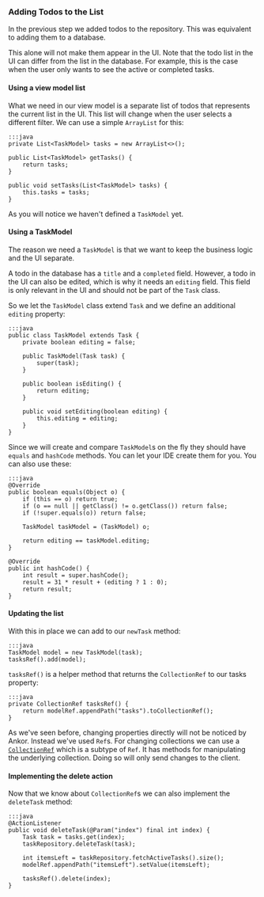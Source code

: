 ### Adding Todos to the List

In the previous step we added todos to the repository.
This was equivalent to adding them to a database.

This alone will not make them appear in the UI.
Note that the todo list in the UI can differ from the list in the database.
For example, this is the case when the user only wants to see the active or completed tasks.

#### Using a view model list

What we need in our view model is a separate list of todos that represents the current list in the UI.
This list will change when the user selects a different filter.
We can use a simple `ArrayList` for this:

    :::java
    private List<TaskModel> tasks = new ArrayList<>();

    public List<TaskModel> getTasks() {
        return tasks;
    }

    public void setTasks(List<TaskModel> tasks) {
        this.tasks = tasks;
    }


As you will notice we haven't defined a `TaskModel` yet.

#### Using a TaskModel

The reason we need a `TaskModel` is that we want to keep the business logic and the UI separate.

A todo in the database has a `title` and a `completed` field.
However, a todo in the UI can also be edited, which is why it needs an `editing` field.
This field is only relevant in the UI and should not be part of the `Task` class.

So we let the `TaskModel` class extend `Task` and we define an additional `editing` property:

    :::java
    public class TaskModel extends Task {
        private boolean editing = false;

        public TaskModel(Task task) {
            super(task);
        }

        public boolean isEditing() {
            return editing;
        }

        public void setEditing(boolean editing) {
            this.editing = editing;
        }
    }

Since we will create and compare `TaskModel`s on the fly they should have `equals` and `hashCode` methods.
You can let your IDE create them for you. You can also use these:

    :::java
    @Override
    public boolean equals(Object o) {
        if (this == o) return true;
        if (o == null || getClass() != o.getClass()) return false;
        if (!super.equals(o)) return false;

        TaskModel taskModel = (TaskModel) o;

        return editing == taskModel.editing;
    }

    @Override
    public int hashCode() {
        int result = super.hashCode();
        result = 31 * result + (editing ? 1 : 0);
        return result;
    }

#### Updating the list

With this in place we can add to our `newTask` method:

    :::java
    TaskModel model = new TaskModel(task);
    tasksRef().add(model);
    
`tasksRef()` is a helper method that returns the `CollectionRef` to our tasks property:

    :::java
    private CollectionRef tasksRef() {
        return modelRef.appendPath("tasks").toCollectionRef();
    }

As we've seen before, changing properties directly will not be noticed by Ankor.
Instead we've used `Ref`s.
For changing collections we can use a [`CollectionRef`][1] which is a subtype of `Ref`.
It has methods for manipulating the underlying collection.
Doing so will only send changes to the client.

#### Implementing the delete action

Now that we know about `CollectionRef`s we can also implement the `deleteTask` method:

    :::java
    @ActionListener
    public void deleteTask(@Param("index") final int index) {
        Task task = tasks.get(index);
        taskRepository.deleteTask(task);

        int itemsLeft = taskRepository.fetchActiveTasks().size();
        modelRef.appendPath("itemsLeft").setValue(itemsLeft);

        tasksRef().delete(index);
    }

[1]: http://ankor.io/static/javadoc/apidocs-0.2/at/irian/ankor/ref/CollectionRef.html
